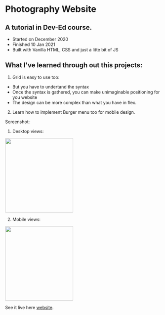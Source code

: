 # Photography Website

## A tutorial in Dev-Ed course.

- Started on December 2020
- Finished 10 Jan 2021
- Built with Vanilla HTML, CSS and just a litte bit of JS

## What I've learned through out this projects:

1. Grid is easy to use too:

- But you have to undertand the syntax
- Once the syntax is gathered, you can make unimaginable positioning for you website
- The design can be more complex than what you have in flex.

2. Learn how to implement Burger menu too for mobile design.

Screenshot:

1. Desktop views:
<p>
    <img src="/img/webpage1.png" width="220" height="240" />
</p>

2. Mobile views:

<p>
    <img src="/img/webpage5.png" width="220" height="240" />
</p>

See it live here [website]().
